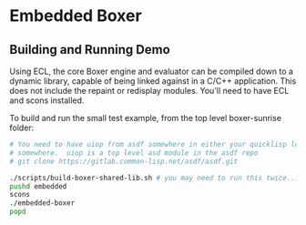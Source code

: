 # Embedded Boxer

## Building and Running Demo

Using ECL, the core Boxer engine and evaluator can be compiled down to a dynamic library, capable of being linked
against in a C/C++ application.  This does not include the repaint or redisplay modules.  You'll need to have ECL
and scons installed.

To build and run the small test example, from the top level boxer-sunrise folder:

```sh
# You need to have uiop from asdf somewhere in either your quicklisp local-projects, or in your boxer-sunrise tree
# somewhere.  uiop is a top level asd module in the asdf repo
# git clone https://gitlab.common-lisp.net/asdf/asdf.git

./scripts/build-boxer-shared-lib.sh # you may need to run this twice...
pushd embedded
scons
./embedded-boxer
popd
```
